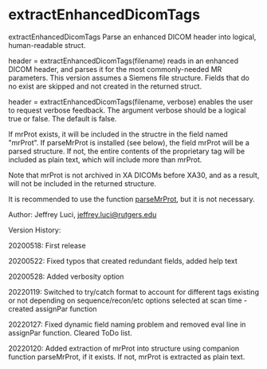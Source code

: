 # extractEnhancedDicomTags

   extractEnhancedDicomTags Parse an enhanced DICOM header into logical,
   human-readable struct.

   header = extractEnhancedDicomTags(filename) reads in an enhanced DICOM
   header, and parses it for the most commonly-needed MR parameters. This
   version assumes a Siemens file structure. Fields that do no exist are
   skipped and not created in the returned struct.

   header = extractEnhancedDicomTags(filename, verbose) enables the user
   to request verbose feedback. The argument verbose should be a logical 
   true or false. The default is false.
   
   If mrProt exists, it will be included in the structre in the field named
   "mrProt". If parseMrProt is installed (see below), the field mrProt
   will be a parsed structure. If not, the entire contents of the proprietary
   tag will be included as plain text, which will include more than mrProt.
   
   Note that mrProt is not archived in XA DICOMs before XA30, and as a
   result, will not be included in the returned structure.

   It is recommended to use the function [parseMrProt](https://github.com/jeffreyluci/Siemens-Tools/tree/main/parseMrProt), but it is not
   necessary. 
   
Author: Jeffrey Luci, jeffrey.luci@rutgers.edu
 
Version History:

20200518: First release

20200522: Fixed typos that created redundant fields, added help text

20200528: Added verbosity option

20220119: Switched to try/catch format to account for different tags
existing or not depending on sequence/recon/etc options 
selected at scan time - created assignPar function

20220127: Fixed dynamic field naming problem and removed eval line in
           assignPar function. Cleared ToDo list.

20220120: Added extraction of mrProt into structure using companion
           function parseMrProt, if it exists. If not, mrProt is extracted
           as plain text. 
